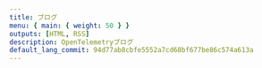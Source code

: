 ```yaml
---
title: ブログ
menu: { main: { weight: 50 } }
outputs: [HTML, RSS]
description: OpenTelemetryブログ
default_lang_commit: 94d77ab8cbfe5552a7cd68bf677be86c574a613a
---
```


<script>
    document.addEventListener("DOMContentLoaded", function () {
        if (window.location.pathname.includes('/page/')) return;

        var checkbox = document.getElementById("m-blog2025-check");
        if (checkbox) checkbox.checked = true;
        checkbox = document.getElementById("m-blog2024-check");
        if (checkbox) checkbox.checked = true;
    });
</script>
